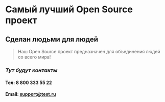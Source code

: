 # Самый лучший Open Source проект

## Сделан людьми для людей

> Наш Open Source проект предназначен для объединения людей со всего мира!

### _Тут будут контакты_
#### Тел: 8 800 333 55 22
#### Email: support@test.ru
